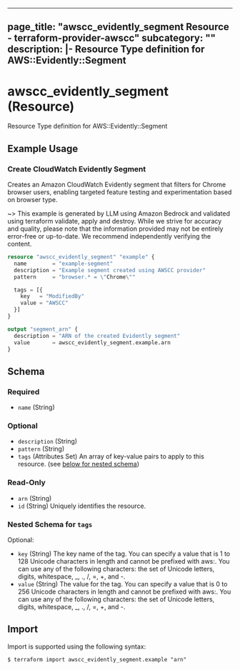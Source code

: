
---
page_title: "awscc_evidently_segment Resource - terraform-provider-awscc"
subcategory: ""
description: |-
  Resource Type definition for AWS::Evidently::Segment
---

# awscc_evidently_segment (Resource)

Resource Type definition for AWS::Evidently::Segment

## Example Usage

### Create CloudWatch Evidently Segment

Creates an Amazon CloudWatch Evidently segment that filters for Chrome browser users, enabling targeted feature testing and experimentation based on browser type.

~> This example is generated by LLM using Amazon Bedrock and validated using terraform validate, apply and destroy. While we strive for accuracy and quality, please note that the information provided may not be entirely error-free or up-to-date. We recommend independently verifying the content.

```terraform
resource "awscc_evidently_segment" "example" {
  name        = "example-segment"
  description = "Example segment created using AWSCC provider"
  pattern     = "browser.* = \"Chrome\""

  tags = [{
    key   = "ModifiedBy"
    value = "AWSCC"
  }]
}

output "segment_arn" {
  description = "ARN of the created Evidently segment"
  value       = awscc_evidently_segment.example.arn
}
```

<!-- schema generated by tfplugindocs -->
## Schema

### Required

- `name` (String)

### Optional

- `description` (String)
- `pattern` (String)
- `tags` (Attributes Set) An array of key-value pairs to apply to this resource. (see [below for nested schema](#nestedatt--tags))

### Read-Only

- `arn` (String)
- `id` (String) Uniquely identifies the resource.

<a id="nestedatt--tags"></a>
### Nested Schema for `tags`

Optional:

- `key` (String) The key name of the tag. You can specify a value that is 1 to 128 Unicode characters in length and cannot be prefixed with aws:. You can use any of the following characters: the set of Unicode letters, digits, whitespace, _, ., /, =, +, and -.
- `value` (String) The value for the tag. You can specify a value that is 0 to 256 Unicode characters in length and cannot be prefixed with aws:. You can use any of the following characters: the set of Unicode letters, digits, whitespace, _, ., /, =, +, and -.

## Import

Import is supported using the following syntax:

```shell
$ terraform import awscc_evidently_segment.example "arn"
```
